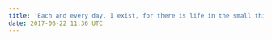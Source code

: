 ```yaml
---
title: 'Each and every day, I exist, for there is life in the small things, light among the sharp edges.'
date: 2017-06-22 11:36 UTC
---
```

